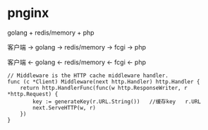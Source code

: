 
# pnginx


golang + redis/memory + php 

客户端 -> golang -> redis/memory -> fcgi -> php

客户端 <- golang <- redis/memory <- fcgi <- php

```
// Middleware is the HTTP cache middleware handler.
func (c *Client) Middleware(next http.Handler) http.Handler {
	return http.HandlerFunc(func(w http.ResponseWriter, r *http.Request) {
		key := generateKey(r.URL.String())   //缓存key   r.URL
		next.ServeHTTP(w, r)
	})
}
```